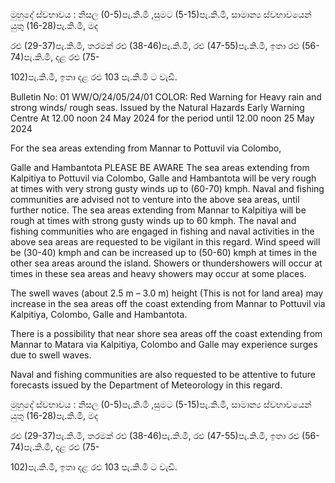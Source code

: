 මුහුදේ ස්වභාවය : නිසල (0-5)පැ.කි.මී ,සුමට (5-15)පැ.කි.මී, සාමාන්‍ය ස්වභාවයෙන් යුතු (16-28)පැ.කි.මී, මද

රළු (29-37)පැ.කි.මී, තරමක් රළු (38-46)පැ.කි.මී, රළු (47-55)පැ.කි.මී, ඉතා රළු (56-74)පැ.කි.මී, දළ රළු (75-

102)පැ.කි.මී, ඉතා දළ රළු 103 පැ.කි.මී ට වැඩි.

Bulletin No: 01 WW/O/24/05/24/01 COLOR: Red Warning for Heavy rain and strong winds/ rough seas. Issued by the Natural Hazards Early Warning Centre At 12.00 noon 24 May 2024 for the period until 12.00 noon 25 May 2024

For the sea areas extending from Mannar to Pottuvil via Colombo,

Galle and Hambantota PLEASE BE AWARE The sea areas extending from Kalpitiya to Pottuvil via Colombo, Galle and Hambantota will be very rough at times with very strong gusty winds up to (60-70) kmph. Naval and fishing communities are advised not to venture into the above sea areas, until further notice. The sea areas extending from Mannar to Kalpitiya will be rough at times with strong gusty winds up to 60 kmph. The naval and fishing communities who are engaged in fishing and naval activities in the above sea areas are requested to be vigilant in this regard. Wind speed will be (30-40) kmph and can be increased up to (50-60) kmph at times in the other sea areas around the island. Showers or thundershowers will occur at times in these sea areas and heavy showers may occur at some places.

The swell waves (about 2.5 m – 3.0 m) height (This is not for land area) may increase in the sea areas off the coast extending from Mannar to Pottuvil via Kalpitiya, Colombo, Galle and Hambantota.

There is a possibility that near shore sea areas off the coast extending from Mannar to Matara via Kalpitiya, Colombo and Galle may experience surges due to swell waves.

Naval and fishing communities are also requested to be attentive to future forecasts issued by the Department of Meteorology in this regard.

මුහුදේ ස්වභාවය : නිසල (0-5)පැ.කි.මී ,සුමට (5-15)පැ.කි.මී, සාමාන්‍ය ස්වභාවයෙන් යුතු (16-28)පැ.කි.මී, මද

රළු (29-37)පැ.කි.මී, තරමක් රළු (38-46)පැ.කි.මී, රළු (47-55)පැ.කි.මී, ඉතා රළු (56-74)පැ.කි.මී, දළ රළු (75-

102)පැ.කි.මී, ඉතා දළ රළු 103 පැ.කි.මී ට වැඩි.